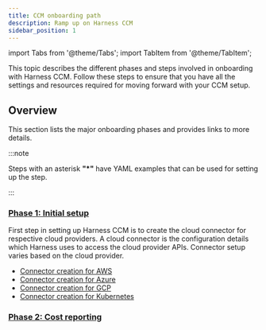 ```yaml
---
title: CCM onboarding path
description: Ramp up on Harness CCM
sidebar_position: 1
---
```


import Tabs from '@theme/Tabs';
import TabItem from '@theme/TabItem';

This topic describes the different phases and steps involved in onboarding with Harness CCM. Follow these steps to ensure that you have all the settings and resources required for moving forward with your CCM setup.

## Overview

This section lists the major onboarding phases and provides links to more details.

:::note

Steps with an asterisk **"\*"** have YAML examples that can be used for setting up the step.

:::

### <a href="#phase-1-initial-setup"> Phase 1: Initial setup</a>

First step in setting up Harness CCM is to create the cloud connector for respective cloud providers. A cloud connector is the configuration details which Harness uses to access the cloud provider APIs. Connector setup varies based on the cloud provider.

- [Connector creation for AWS](docs/cloud-cost-management/get-started/onboarding-guide/set-up-cost-visibility-for-aws)
- [Connector creation for Azure](docs/cloud-cost-management/get-started/onboarding-guide/set-up-cost-visibility-for-azure)
- [Connector creation for GCP](docs/cloud-cost-management/get-started/onboarding-guide/set-up-cost-visibility-for-gcp)
- [Connector creation for Kubernetes](docs/cloud-cost-management/get-started/onboarding-guide/set-up-cost-visibility-for-kubernetes)


### <a href="#phase-2-deploy-to-qa"> Phase 2: Cost reporting </a>

#### 